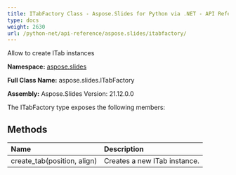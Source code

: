 ```yaml
---
title: ITabFactory Class - Aspose.Slides for Python via .NET - API Reference
type: docs
weight: 2630
url: /python-net/api-reference/aspose.slides/itabfactory/
---
```


Allow to create ITab instances

**Namespace:** [aspose.slides](/python-net/api-reference/aspose.slides/)

**Full Class Name:** aspose.slides.ITabFactory

**Assembly:**  Aspose.Slides Version: 21.12.0.0

The ITabFactory type exposes the following members:
## **Methods**
|**Name**|**Description**|
| :- | :- |
|create_tab(position, align)|Creates a new ITab instance.|
